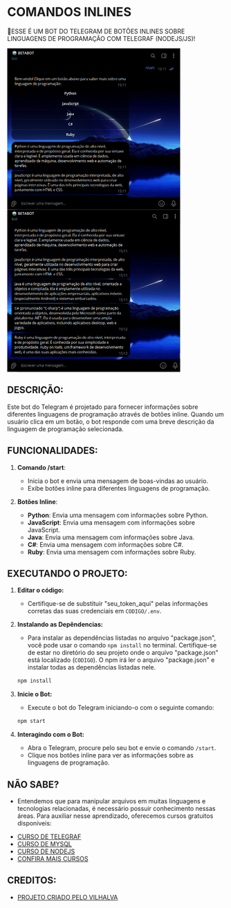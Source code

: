 # COMANDOS INLINES
🤤ESSE É UM BOT DO TELEGRAM DE BOTÕES INLINES SOBRE LINGUAGENS DE PROGRAMAÇÃO COM TELEGRAF (NODEJS/JS)!

<img src="./IMAGENS/FOTO_1.png" align="center" width="400"> <br>
<img src="./IMAGENS/FOTO_2.png" align="center" width="400"> <br>

## DESCRIÇÃO:
Este bot do Telegram é projetado para fornecer informações sobre diferentes linguagens de programação através de botões inline. Quando um usuário clica em um botão, o bot responde com uma breve descrição da linguagem de programação selecionada.

## FUNCIONALIDADES:
1. **Comando /start**:
   - Inicia o bot e envia uma mensagem de boas-vindas ao usuário.
   - Exibe botões inline para diferentes linguagens de programação.

2. **Botões Inline**:
   - **Python**: Envia uma mensagem com informações sobre Python.
   - **JavaScript**: Envia uma mensagem com informações sobre JavaScript.
   - **Java**: Envia uma mensagem com informações sobre Java.
   - **C#**: Envia uma mensagem com informações sobre C#.
   - **Ruby**: Envia uma mensagem com informações sobre Ruby.

## EXECUTANDO O PROJETO:
1. **Editar o código:**
   - Certifique-se de substituir "seu_token_aqui" pelas informações corretas das suas credenciais em `CODIGO/.env`.

2. **Instalando as Depêndencias:**
   - Para instalar as dependências listadas no arquivo "package.json", você pode usar o comando `npm install` no terminal. Certifique-se de estar no diretório do seu projeto onde o arquivo "package.json" está localizado (`CODIGO`). O npm irá ler o arquivo "package.json" e instalar todas as dependências listadas nele. 

   ```bash
   npm install
   ```

3. **Inicie o Bot:**
   - Execute o bot do Telegram iniciando-o com o seguinte comando:
    ```bash
    npm start
    ```

4. **Interagindo com o Bot:**
   - Abra o Telegram, procure pelo seu bot e envie o comando `/start`.
   - Clique nos botões inline para ver as informações sobre as linguagens de programação.

## NÃO SABE?
- Entendemos que para manipular arquivos em muitas linguagens e tecnologias relacionadas, é necessário possuir conhecimento nessas áreas. Para auxiliar nesse aprendizado, oferecemos cursos gratuitos disponíveis:
* [CURSO DE TELEGRAF](https://github.com/VILHALVA/CURSO-DE-TELEGRAF)
* [CURSO DE MYSQL](https://github.com/VILHALVA/CURSO-DE-MYSQL)
* [CURSO DE NODEJS](https://github.com/VILHALVA/CURSO-DE-NODEJS)
* [CONFIRA MAIS CURSOS](https://github.com/VILHALVA?tab=repositories&q=+topic:CURSO)

## CREDITOS:
- [PROJETO CRIADO PELO VILHALVA](https://github.com/VILHALVA)

